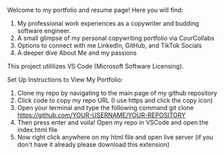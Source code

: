 Welcome to my portfolio and resume page! Here you will find:

1. My professional work experiences as a copywriter and budding software engineer.
2. A small glimpse of my personal copywriting portfolio via CourCollabs
3. Options to connect with me LinkedIn, GitHub, and TikTok Socials
4. A deeper dive About Me and my passions

This project utililizes VS Code (Microsoft Software Licensing).

Set Up Instructions to View My Portfolio:

1. Clone my repo by navigating to the main page of my github repository
2. Click code to copy my repo URL (I use https and click the copy icon)
3. Open your terminal and type the following command git clone https://github.com/YOUR-USERNAME/YOUR-REPOSITORY
4. Then press enter and voila! Open my repo in  VSCode and open the index.html  file
5. Now right click anywhere on my html file and open live server (if you don't have it already please download this extension) 